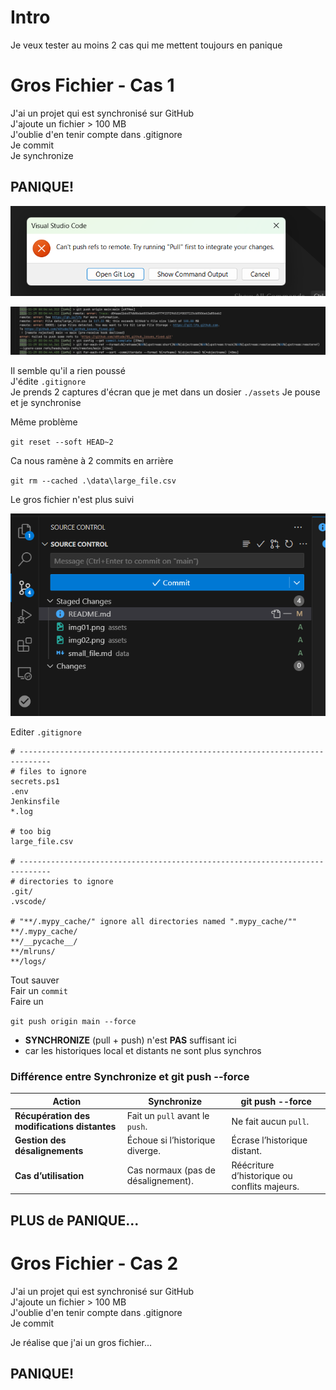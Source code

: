 # Intro
Je veux tester au moins 2 cas qui me mettent toujours en panique

# Gros Fichier - Cas 1
J'ai un projet qui est synchronisé sur GitHub  
J'ajoute un fichier > 100 MB  
J'oublie d'en tenir compte dans .gitignore  
Je commit  
Je synchronize  

## PANIQUE!

<p align="center">
<img src="./assets/img01.png" alt="drawing" width="600"/>
<p>


<p align="center">
<img src="./assets/img02.png" alt="drawing" width="600"/>
<p>

Il semble qu'il a rien poussé    
J'édite ``.gitignore``  
Je prends 2 captures d'écran que je met dans un dosier ``./assets``
Je pouse et je synchronise

Même problème


``git reset --soft HEAD~2``

Ca nous ramène à 2 commits en arrière

`git rm --cached .\data\large_file.csv`

Le gros fichier n'est plus suivi


<p align="center">
<img src="./assets/img03.png" alt="drawing" width="600"/>
<p>

Editer ``.gitignore``  


```git
# -----------------------------------------------------------------------------
# files to ignore
secrets.ps1
.env
Jenkinsfile
*.log

# too big
large_file.csv

# -----------------------------------------------------------------------------
# directories to ignore
.git/
.vscode/

# "**/.mypy_cache/" ignore all directories named ".mypy_cache/""
**/.mypy_cache/
**/__pycache__/
**/mlruns/ 
**/logs/
```

Tout sauver  
Fair un ``commit``  
Faire un   

``git push origin main --force``  

* **SYNCHRONIZE** (pull + push) n'est **PAS** suffisant ici 
* car les historiques local et distants ne sont plus synchros

### **Différence entre Synchronize et git push --force**
| **Action**         | **Synchronize**                              | **git push --force**                     |
|---------------------|---------------------------------------------|------------------------------------------|
| **Récupération des modifications distantes** | Fait un `pull` avant le `push`.         | Ne fait aucun `pull`.                    |
| **Gestion des désalignements**    | Échoue si l’historique diverge.         | Écrase l’historique distant.             |
| **Cas d’utilisation** | Cas normaux (pas de désalignement).         | Réécriture d’historique ou conflits majeurs. |

## PLUS de PANIQUE...




# Gros Fichier - Cas 2
J'ai un projet qui est synchronisé sur GitHub  
J'ajoute un fichier > 100 MB  
J'oublie d'en tenir compte dans .gitignore  
Je commit  

Je réalise que j'ai un gros fichier...

## PANIQUE!

